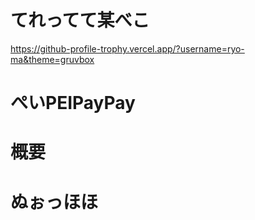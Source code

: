 # てれってて某べこ
https://github-profile-trophy.vercel.app/?username=ryo-ma&theme=gruvbox
# ぺいPEIPayPay

# 概要
# ぬぉっほほ
